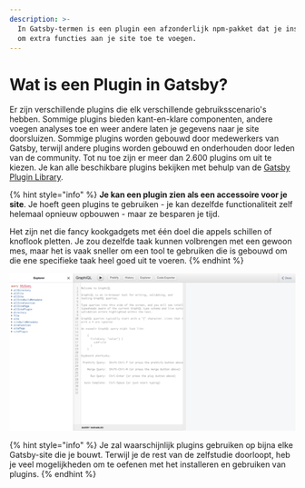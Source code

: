 ```yaml
---
description: >-
  In Gatsby-termen is een plugin een afzonderlijk npm-pakket dat je installeert
  om extra functies aan je site toe te voegen.
---
```


# Wat is een Plugin in Gatsby?

Er zijn verschillende plugins die elk verschillende gebruiksscenario's hebben. Sommige plugins bieden kant-en-klare componenten, andere voegen analyses toe en weer andere laten je gegevens naar je site doorsluizen. Sommige plugins worden gebouwd door medewerkers van Gatsby, terwijl andere plugins worden gebouwd en onderhouden door leden van de community. Tot nu toe zijn er meer dan 2.600 plugins om uit te kiezen. Je kan alle beschikbare plugins bekijken met behulp van de [Gatsby Plugin Library](https://www.gatsbyjs.com/plugins).

{% hint style="info" %}
**Je kan een plugin zien als een accessoire voor je site**. Je hoeft geen plugins te gebruiken - je kan dezelfde functionaliteit zelf helemaal opnieuw opbouwen - maar ze besparen je tijd.

Het zijn net die fancy kookgadgets met één doel die appels schillen of knoflook pletten. Je zou dezelfde taak kunnen volbrengen met een gewoon mes, maar het is vaak sneller om een tool te gebruiken die is gebouwd om die ene specifieke taak heel goed uit te voeren.
{% endhint %}

![](<../../.gitbook/assets/image (120).png>)

{% hint style="info" %}
Je zal waarschijnlijk plugins gebruiken op bijna elke Gatsby-site die je bouwt. Terwijl je de rest van de zelfstudie doorloopt, heb je veel mogelijkheden om te oefenen met het installeren en gebruiken van plugins.
{% endhint %}
